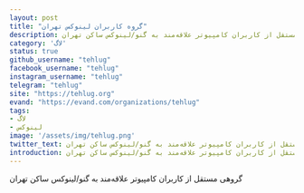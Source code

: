 ```yaml
---
layout: post
title: "گروه کاربران لینوکس تهران"
description: گروهی مستقل از کاربران کامپیوتر علاقه‌مند به گنو/لینوکس ساکن تهران.
category: 'لاگ'
status: true
github_username: "tehlug"
facebook_username: "tehlug"
instagram_username: "tehlug"
telegram: "tehlug"
site: "https://tehlug.org"
evand: "https://evand.com/organizations/tehlug"
tags:
- لاگ
- لینوکس
image: '/assets/img/tehlug.png'
twitter_text: گروهی مستقل از کاربران کامپیوتر علاقه‌مند به گنو/لینوکس ساکن تهران.
introduction: گروهی مستقل از کاربران کامپیوتر علاقه‌مند به گنو/لینوکس ساکن تهران.
---
```


گروهی مستقل از کاربران کامپیوتر علاقه‌مند به گنو/لینوکس ساکن تهران


